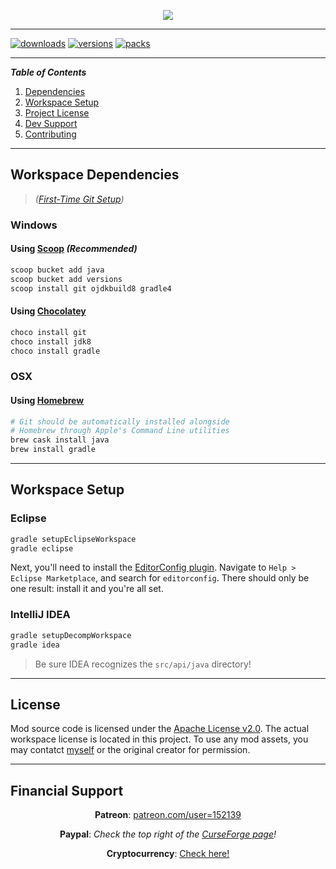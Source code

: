 <p align="center"><img src="https://github.com/T145/metaltransport/blob/master/src/main/resources/assets/metaltransport/logo.png"/></p>

***

[![downloads](http://cf.way2muchnoise.eu/full_metaltransport_downloads.svg)](https://minecraft.curseforge.com/projects/metaltransport)
[![versions](http://cf.way2muchnoise.eu/versions/metaltransport.svg)](https://minecraft.curseforge.com/projects/metaltransport)
[![packs](http://cf.way2muchnoise.eu/packs/metaltransport.svg)](https://minecraft.curseforge.com/projects/metaltransport)

---
**_Table of Contents_**

1. [Dependencies](https://github.com/T145/metaltransport#dependencies)
2. [Workspace Setup](https://github.com/T145/metaltransport#workspace-setup)
3. [Project License](https://github.com/T145/metaltransport#license)
4. [Dev Support](https://github.com/T145/metaltransport#support)
5. [Contributing](https://github.com/T145/metaltransport/blob/master/.github/CONTRIBUTING.md)

---

## Workspace Dependencies

> *([First-Time Git Setup](https://git-scm.com/book/en/v2/Getting-Started-First-Time-Git-Setup))*

### Windows

#### Using [Scoop](https://github.com/lukesampson/scoop/blob/master/README.md) *(Recommended)*
```bash
scoop bucket add java
scoop bucket add versions
scoop install git ojdkbuild8 gradle4
```

#### Using [Chocolatey](https://chocolatey.org/install)
```bash
choco install git
choco install jdk8
choco install gradle
```

### OSX

#### Using [Homebrew](https://brew.sh/)
```bash
# Git should be automatically installed alongside
# Homebrew through Apple's Command Line utilities
brew cask install java
brew install gradle
```

---

## Workspace Setup

### Eclipse
```bash
gradle setupEclipseWorkspace
gradle eclipse
```

Next, you'll need to install the [EditorConfig plugin](https://github.com/ncjones/editorconfig-eclipse#readme).
Navigate to `Help > Eclipse Marketplace`, and search for `editorconfig`.
There should only be one result: install it and you're all set.

### IntelliJ IDEA

```bash
gradle setupDecompWorkspace
gradle idea
```
> Be sure IDEA recognizes the `src/api/java` directory!

---

## License

Mod source code is licensed under the [Apache License v2.0](http://www.apache.org/licenses/LICENSE-2.0).
The actual workspace license is located in this project.
To use any mod assets, you may contatct [myself](https://github.com/T145) or the original creator for permission.

---

## Financial Support

<div align="center">

**Patreon**: [patreon.com/user=152139](https://www.patreon.com/user?u=152139)
</div>

<div align="center">

**Paypal**: *Check the top right of the [CurseForge page](https://minecraft.curseforge.com/projects/metaltransport)!*
</div>

<div align="center">

**Cryptocurrency**: [Check here!](https://github.com/T145/metaltransport/blob/master/.github/CRYPTO_ADDRESSES.md)
</div>
